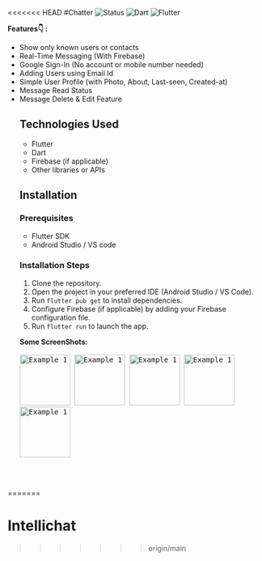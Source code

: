 <<<<<<< HEAD
#Chatter
![Status](https://img.shields.io/badge/Status-Active-brightgreen)
![Dart](https://img.shields.io/badge/dart-100%25-brightgreen)
![Flutter](https://img.shields.io/badge/Flutter-Cross%20Platform-blue)

 <b>Features👇 : </b>
<ul>
<li>Show only known users or contacts
<li>Real-Time Messaging (With Firebase)
<li>Google Sign-In (No account or mobile number needed)
<li>Adding Users using Email Id
<li>Simple User Profile (with Photo, About, Last-seen, Created-at)
<li>Message Read Status
<li>Message Delete & Edit Feature

## Technologies Used

- Flutter
- Dart
- Firebase (if applicable)
- Other libraries or APIs

 ## Installation

### Prerequisites

- Flutter SDK
- Android Studio / VS code
  
### Installation Steps

1. Clone the repository.
2. Open the project in your preferred IDE (Android Studio / VS Code).
3. Run `flutter pub get` to install dependencies.
4. Configure Firebase (if applicable) by adding your Firebase configuration file.
5. Run `flutter run` to launch the app.




<b>Some ScreenShots:</b></br><br>
<kbd>
<img src="https://github.com/Wndnjd/Intellichat/blob/master/screenshots/1.jpg" alt="Example 1" width="100">
<img src="https://github.com/Wndnjd/Intellichat/blob/master/screenshots/2.jpg" alt="Example 1" width="100">
<img src="https://github.com/Wndnjd/Intellichat/blob/master/screenshots/3.jpg" alt="Example 1" width="100">
<img src="https://github.com/Wndnjd/Intellichat/blob/master/screenshots/4.jpg" alt="Example 1" width="100">
<img src="https://github.com/Wndnjd/Intellichat/blob/master/screenshots/5.jpg" alt="Example 1" width="100">



</kbd>
<br>
<br>
  

</ul>
  

=======
# Intellichat
>>>>>>> origin/main
